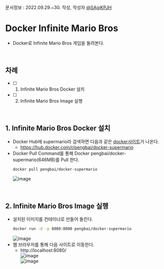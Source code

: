 문서정보 : 2022.09.29.~30. 작성, 작성자 [@SAgiKPJH](https://github.com/SAgiKPJH)

# Docker Infinite Mario Bros

- Docker로 Infinite Mario Bros 게임을 돌려본다.

<br>

## 차례

- [ ] 1. Infinite Mario Bros Docker 설치
- [ ] 2. Infinite Mario Bros Image 실행

<br>

## 1. Infinite Mario Bros Docker 설치

- Docker Hub에 supermario라 검색하면 다음과 같은 [docker사이트](https://hub.docker.com/r/pengbai/docker-supermario)가 나온다.
  - https://hub.docker.com/r/pengbai/docker-supermario
- Docker Pull Command를 통해 Docker pengbai/docker-supermario(646MB)를 Pull 한다.
  ```bash
  docker pull pengbai/docker-supermario
  ```  
  ![image](https://user-images.githubusercontent.com/66783849/193149838-eaf3d1d0-0624-4671-abc7-098c541d1ec5.png)

  
<br>


## 2. Infinite Mario Bros Image 실행

- 설치된 이미지를 컨테이너로 만들어 돌린다.
  ```bash
  docker run -d -p 8080:8080 pengbai/docker-supermario
  ```  
  ![image](https://user-images.githubusercontent.com/66783849/193149955-112f7e20-89ec-4e52-9f7e-4826b64f37e5.png)
- 웹 브라우저를 통해 다음 사이트로 이동한다.
  - http://localhost:8080/  
  ![image](https://user-images.githubusercontent.com/66783849/193150014-ae319d9c-12f1-48ab-9d92-b441c5b57a7d.png)  
  ![image](https://user-images.githubusercontent.com/66783849/193150147-b9652c41-c092-4354-b91e-afad6f8bbcb4.png)

